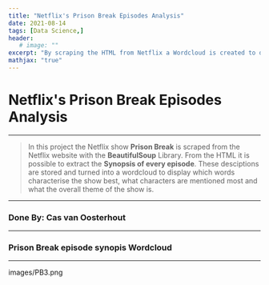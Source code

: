 ```yaml
---
title: "Netflix's Prison Break Episodes Analysis"
date: 2021-08-14
tags: [Data Science,]
header:
   # image: ""
excerpt: "By scraping the HTML from Netflix a Wordcloud is created to display what characterizes the show most"
mathjax: "true"
---
```

# Netflix's Prison Break Episodes Analysis
---
> In this project the Netflix show **Prison Break** is scraped from the Netflix website with the **BeautifulSoup** Library. From the HTML it is possible to extract the **Synopsis of every episode**. These desciptions are stored and turned into a wordcloud to display which words characterise the show best, what characters are mentioned most and what the overall theme of the show is. 

___
### Done By: Cas van Oosterhout
___

<script src="https://gist.github.com/CasvanOosterhout/74a6b03d12ef990acd10452e875379ce.js"></script>

### Prison Break episode synopis Wordcloud
___
images/PB3.png
